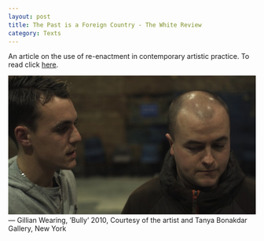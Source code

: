```yaml
---
layout: post
title: The Past is a Foreign Country - The White Review
category: Texts
---
```


An article on the use of re-enactment in contemporary artistic practice. To read click [here](http://www.thewhitereview.org/art/the-past-is-a-foreign-country/).

![11-05-13](/assets/img/11-05-13.jpg)
— Gillian Wearing, ’Bully’ 2010, Courtesy of the artist and Tanya Bonakdar Gallery, New York
